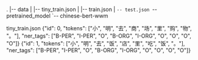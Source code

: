 .
|-- data
|   |-- tiny_train.json
|   |-- train.json
|   `-- test.json
`-- pretrained_model
    `-- chinese-bert-wwm

tiny_train.json
{"id": 0, "tokens": ["小", "明", "去", "商", "场", "里", "购", "物", "。"], "ner_tags": ["B-PER", "I-PER", "O", "B-ORG", "I-ORG", "O", "O", "O", "O"]}
{"id": 1, "tokens": ["小", "明", "去", "饭", "店", "里", "吃", "饭", "。"], "ner_tags": ["B-PER", "I-PER", "O", "B-ORG", "I-ORG", "O", "O", "O", "O"]}
